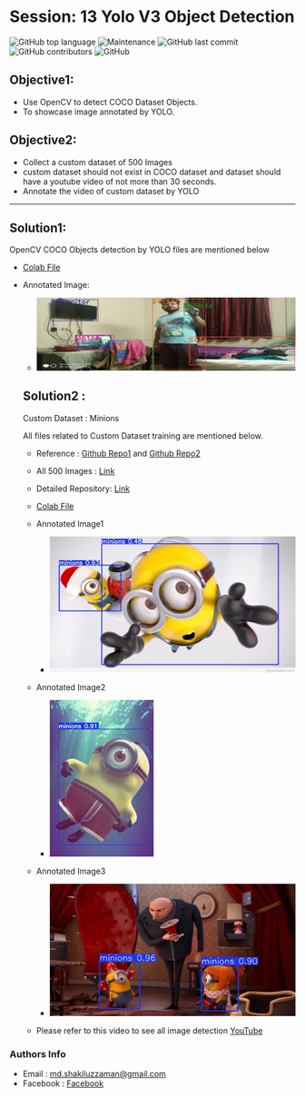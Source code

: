 

# Session: 13 Yolo V3 Object Detection

![GitHub top language](https://img.shields.io/github/languages/top/Shakil-1501/TSAI?label=Python)     ![Maintenance](https://img.shields.io/maintenance/yes/2020?logo=Github)          ![GitHub last commit](https://img.shields.io/github/last-commit/Shakil-1501/TSAI)   ![GitHub contributors](https://img.shields.io/github/contributors/SHAKIL-1501/TSAI) ![GitHub](https://img.shields.io/github/license/SHAKIL-1501/TSAI)


## Objective1:

- Use OpenCV to detect COCO Dataset Objects.
- To showcase image annotated by YOLO.

## Objective2:

- Collect a custom dataset of 500 Images
- custom dataset should not exist in COCO dataset and dataset should have a youtube video of not more than 30 seconds.
- Annotate the video of custom dataset by YOLO


-----


## Solution1:

OpenCV COCO Objects detection by YOLO files are mentioned below
- [Colab File](https://github.com/Shakil-1501/TSAI/blob/master/S13/yolo_detection_usingOpenCV.ipynb)
- Annotated Image:
  - ![Image](https://github.com/Shakil-1501/TSAI/blob/master/S13/yolodetected.jpg)
  
  
  
  ## Solution2 :
  
  Custom Dataset : Minions
  
  All files related to Custom Dataset training are mentioned below.
  - Reference : [Github Repo1](https://github.com/theschoolofai/YoloV3) and [Github Repo2](https://github.com/miki998/YoloV3_Annotation_Tool)
  - All 500 Images : [Link](https://github.com/Shakil-1501/YoloV3/tree/master/data/customdata/images)
  
  - Detailed Repository: [Link](https://github.com/Shakil-1501/YoloV3)
  - [Colab File](https://github.com/Shakil-1501/TSAI/blob/master/S13/YoloV3Demo.ipynb)
  
  - Annotated Image1
     * ![Image](https://github.com/Shakil-1501/TSAI/blob/master/S13/AnnotateImage01.jpg)
  
  - Annotated Image2
     * ![Image](https://github.com/Shakil-1501/TSAI/blob/master/S13/AnnotateImage02.jpg)
   
  - Annotated Image3
    * ![Image](https://github.com/Shakil-1501/TSAI/blob/master/S13/AnnotateImage03.jpg)
   
  
  
  - Please refer to this video to see all image detection [YouTube](https://www.youtube.com/watch?v=CLZLfb_IASs)
  
### Authors Info

- Email : md.shakiluzzaman@gmail.com
- Facebook : [Facebook](https://facebook.com/shakil.uzzaman.5)
